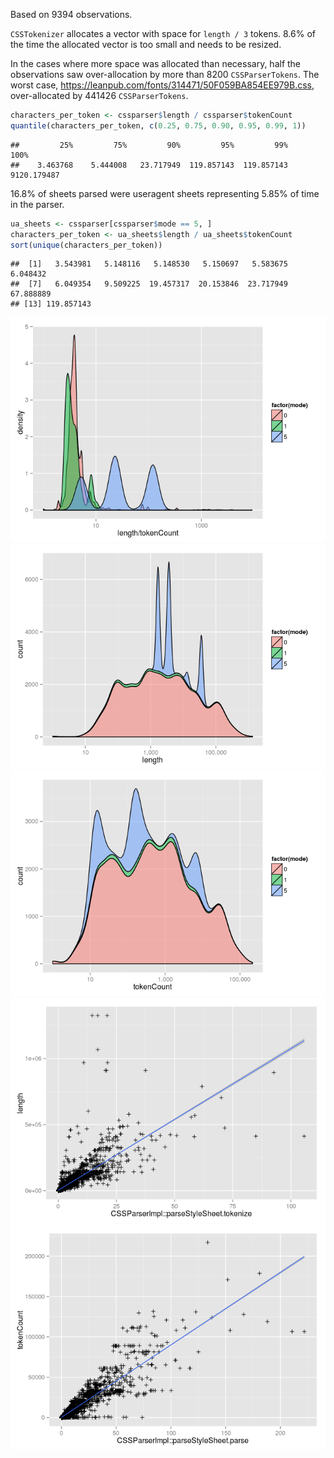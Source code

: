 Based on 9394 observations.

`CSSTokenizer` allocates a vector with space for `length / 3` tokens. 8.6% of the time the allocated vector is too small and needs to be resized.

In the cases where more space was allocated than necessary, half the observations saw over-allocation by more than 8200 `CSSParserTokens`. The worst case, <https://leanpub.com/fonts/314471/50F059BA854EE979B.css>, over-allocated by 441426 `CSSParserTokens`.

``` r
characters_per_token <- cssparser$length / cssparser$tokenCount
quantile(characters_per_token, c(0.25, 0.75, 0.90, 0.95, 0.99, 1))
```

    ##         25%         75%         90%         95%         99%        100% 
    ##    3.463768    5.444008   23.717949  119.857143  119.857143 9120.179487

16.8% of sheets parsed were useragent sheets representing 5.85% of time in the parser.

``` r
ua_sheets <- cssparser[cssparser$mode == 5, ]
characters_per_token <- ua_sheets$length / ua_sheets$tokenCount
sort(unique(characters_per_token))
```

    ##  [1]   3.543981   5.148116   5.148530   5.150697   5.583675   6.048432
    ##  [7]   6.049354   9.509225  19.457317  20.153846  23.717949  67.888889
    ## [13] 119.857143

![](cssparser_files/figure-markdown_github/unnamed-chunk-4-1.png) ![](cssparser_files/figure-markdown_github/unnamed-chunk-4-2.png) ![](cssparser_files/figure-markdown_github/unnamed-chunk-4-3.png) ![](cssparser_files/figure-markdown_github/unnamed-chunk-4-4.png) ![](cssparser_files/figure-markdown_github/unnamed-chunk-4-5.png)
